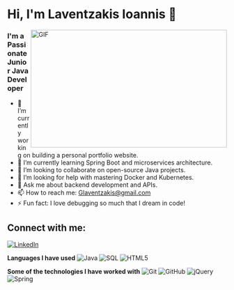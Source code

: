 # Hi, I'm Laventzakis Ioannis 👋

<img align="right" height="270px" width="450px" alt="GIF" src="https://media.giphy.com/media/paVD7uL8uz6us/giphy.gif" />


### I'm a Passionate Junior Java Developer

- 🔭 I’m currently working on building a personal portfolio website.
- 🌱 I’m currently learning Spring Boot and microservices architecture.
- 👯 I’m looking to collaborate on open-source Java projects.
- 🤔 I’m looking for help with mastering Docker and Kubernetes.
- 💬 Ask me about backend development and APIs.
- 📫 How to reach me: Glaventzakis@gmail.com
- ⚡ Fun fact: I love debugging so much that I dream in code!

## Connect with me:
[![LinkedIn](https://img.shields.io/badge/LinkedIn-000000?style=flat&logo=linkedin&logoColor=0A66C2)](https://www.linkedin.com/in/ioannis-laventzakis-b9570a282/)

<!-- Languages and Technologies -->
**Languages I have used**
![Java](https://img.shields.io/badge/-Java-000000?style=flat&logo=Java&logoColor=007396)
![SQL](https://img.shields.io/badge/-SQL-000000?style=flat&logo=MySQL)
![HTML5](https://img.shields.io/badge/-HTML5-000000?style=flat&logo=HTML5)

**Some of the technologies I have worked with**
![Git](https://img.shields.io/badge/-Git-000000?style=flat&logo=git&logoColor=F05032)
![GitHub](https://img.shields.io/badge/-GitHub-000000?style=flat&logo=github&logoColor=FFFFFF)
![jQuery](https://img.shields.io/badge/-jQuery-000000?style=flat&logo=jQuery&logoColor=0769AD)
![Spring](https://img.shields.io/badge/-Spring-000000?style=flat&logo=spring&logoColor=6DB33F)
